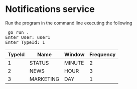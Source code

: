 <!-- BEGIN_TF_DOCS -->
# Notifications service

Run the program in the command line executing the following

<pre> go run . 
Enter User: user1 
Enter TypeId: 1 </pre>

| TypeId | Name      | Window | Frequency |
|--------|-----------|--------|-----------|
| 1      | STATUS    | MINUTE | 2         |
| 2      | NEWS      | HOUR   | 3         |
| 3      | MARKETING | DAY    | 1         |
